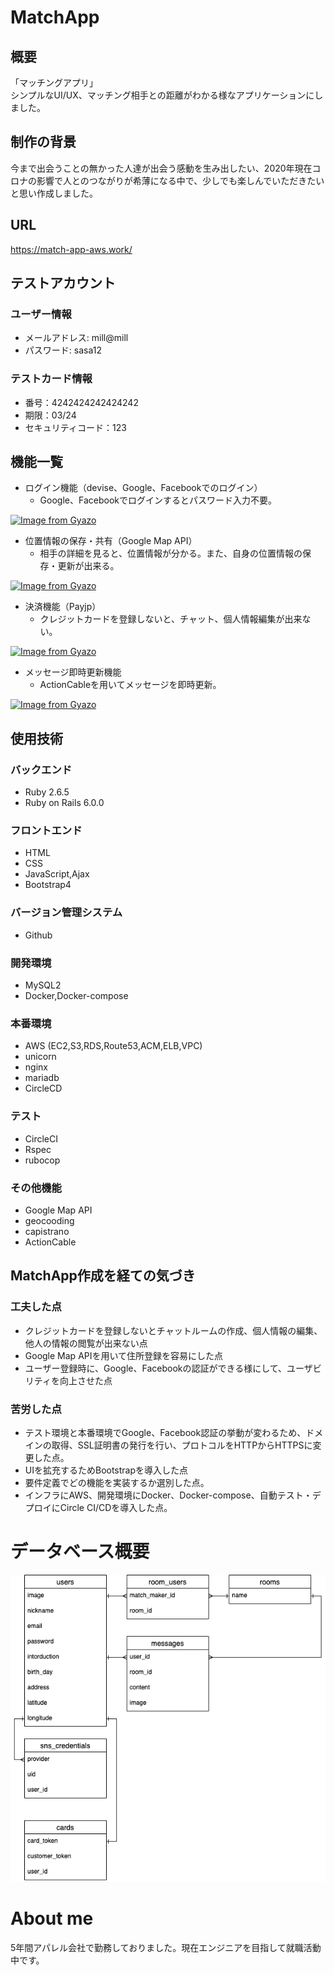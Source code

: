# MatchApp

## 概要

「マッチングアプリ」
<br>シンプルなUI/UX、マッチング相手との距離がわかる様なアプリケーションにしました。

## 制作の背景

今まで出会うことの無かった人達が出会う感動を生み出したい、2020年現在コロナの影響で人とのつながりが希薄になる中で、少しでも楽しんでいただきたいと思い作成しました。

## URL

https://match-app-aws.work/

## テストアカウント

### ユーザー情報

- メールアドレス: mill@mill
- パスワード: sasa12

### テストカード情報
- 番号：4242424242424242
- 期限：03/24
- セキュリティコード：123

## 機能一覧

- ログイン機能（devise、Google、Facebookでのログイン）
  * Google、Facebookでログインするとパスワード入力不要。

[![Image from Gyazo](https://i.gyazo.com/a14a005840b7e1af32a5a53f23510516.png)](https://gyazo.com/a14a005840b7e1af32a5a53f23510516)

- 位置情報の保存・共有（Google Map API）
  * 相手の詳細を見ると、位置情報が分かる。また、自身の位置情報の保存・更新が出来る。

[![Image from Gyazo](https://i.gyazo.com/e0903d7acb8c7648d6004d42c0497dfd.png)](https://gyazo.com/e0903d7acb8c7648d6004d42c0497dfd)

- 決済機能（Payjp）
  * クレジットカードを登録しないと、チャット、個人情報編集が出来ない。

[![Image from Gyazo](https://i.gyazo.com/749dab47e1515da358657eb59f884002.png)](https://gyazo.com/749dab47e1515da358657eb59f884002)

- メッセージ即時更新機能
  * ActionCableを用いてメッセージを即時更新。

[![Image from Gyazo](https://i.gyazo.com/6f0f2143471eba8f838127d9030c169c.png)](https://gyazo.com/6f0f2143471eba8f838127d9030c169c)

## 使用技術

### バックエンド
- Ruby 2.6.5
- Ruby on Rails 6.0.0

### フロントエンド
- HTML
- CSS
- JavaScript,Ajax
- Bootstrap4

### バージョン管理システム
- Github

### 開発環境
- MySQL2
- Docker,Docker-compose

### 本番環境
- AWS (EC2,S3,RDS,Route53,ACM,ELB,VPC)
- unicorn
- nginx
- mariadb
- CircleCD

### テスト
- CircleCI
- Rspec
- rubocop

### その他機能
- Google Map API
- geocooding
- capistrano
- ActionCable

## MatchApp作成を経ての気づき

### 工夫した点
- クレジットカードを登録しないとチャットルームの作成、個人情報の編集、他人の情報の閲覧が出来ない点
- Google Map APIを用いて住所登録を容易にした点
- ユーザー登録時に、Google、Facebookの認証ができる様にして、ユーザビリティを向上させた点

### 苦労した点
- テスト環境と本番環境でGoogle、Facebook認証の挙動が変わるため、ドメインの取得、SSL証明書の発行を行い、プロトコルをHTTPからHTTPSに変更した点。
- UIを拡充するためBootstrapを導入した点
- 要件定義でどの機能を実装するか選別した点。
- インフラにAWS、開発環境にDocker、Docker-compose、自動テスト・デプロイにCircle CI/CDを導入した点。

# データベース概要

![](.drawio.png)

# About me
 
 5年間アパレル会社で勤務しておりました。現在エンジニアを目指して就職活動中です。
